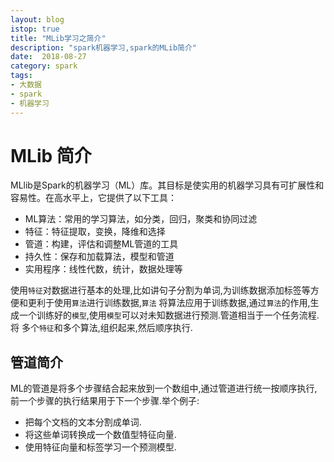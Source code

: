 ```yaml
---
layout: blog
istop: true
title: "MLib学习之简介"
description: "spark机器学习,spark的MLib简介"
date:  2018-08-27
category: spark
tags:
- 大数据
- spark
- 机器学习
---
```

# MLib 简介
MLlib是Spark的机器学习（ML）库。其目标是使实用的机器学习具有可扩展性和容易性。在高水平上，它提供了以下工具：
* ML算法：常用的学习算法，如分类，回归，聚类和协同过滤
* 特征：特征提取，变换，降维和选择
* 管道：构建，评估和调整ML管道的工具
* 持久性：保存和加载算法，模型和管道
* 实用程序：线性代数，统计，数据处理等

使用`特征`对数据进行基本的处理,比如讲句子分割为单词,为训练数据添加标签等方便和更利于使用`算法`进行训练数据,`算法`
将算法应用于训练数据,通过`算法`的作用,生成一个训练好的`模型`,使用`模型`可以对未知数据进行预测.管道相当于一个任务流程.将
多个`特征`和多个算法,组织起来,然后顺序执行.

## 管道简介
ML的管道是将多个步骤结合起来放到一个数组中,通过管道进行统一按顺序执行,前一个步骤的执行结果用于下一个步骤.举个例子:
* 把每个文档的文本分割成单词.
* 将这些单词转换成一个数值型特征向量.
* 使用特征向量和标签学习一个预测模型.


